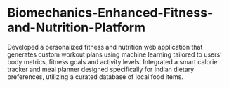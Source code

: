 # Biomechanics-Enhanced-Fitness-and-Nutrition-Platform
Developed a personalized fitness and nutrition web application that generates custom workout plans using machine learning tailored to users’ body metrics, fitness goals and activity levels. Integrated a smart calorie tracker and meal planner designed specifically for Indian dietary preferences, utilizing a curated database of local food items. 
